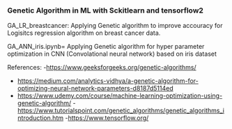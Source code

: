 ### Genetic Algorithm in ML with Sckitlearn and tensorflow2


GA_LR_breastcancer: Applying Genetic algorithm to improve accouracy for Logisitcs regression algorithm on breast cancer data.

GA_ANN_iris.ipynb=  Applying Genetic algorithm for hyper parameter optimization in CNN (Convolational neural network) based on iris dataset

References:
-https://www.geeksforgeeks.org/genetic-algorithms/
- https://medium.com/analytics-vidhya/a-genetic-algorithm-for-optimizing-neural-network-parameters-d8187d5114ed
- https://www.udemy.com/course/machine-learning-optimization-using-genetic-algorithm/
-https://www.tutorialspoint.com/genetic_algorithms/genetic_algorithms_introduction.htm
-https://www.tensorflow.org/
